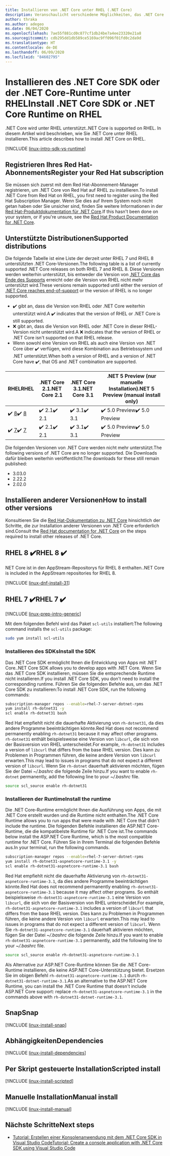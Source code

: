 ```yaml
---
title: Installieren von .NET Core unter RHEL (.NET Core)
description: Veranschaulicht verschiedene Möglichkeiten, das .NET Core SDK und die NET Core-Runtime unter RHEL zu installieren.
author: thraka
ms.author: adegeo
ms.date: 06/04/2020
ms.openlocfilehash: 7ae55f881cd0c877cf1db24be7a4ee23320e21a8
ms.sourcegitcommit: cdb295dd1db589ce5169ac9ff096f01fd0c2da9d
ms.translationtype: HT
ms.contentlocale: de-DE
ms.lasthandoff: 06/09/2020
ms.locfileid: "84602795"
---
```

# <a name="install-net-core-sdk-or-net-core-runtime-on-rhel"></a><span data-ttu-id="04c27-103">Installieren des .NET Core SDK oder der .NET Core-Runtime unter RHEL</span><span class="sxs-lookup"><span data-stu-id="04c27-103">Install .NET Core SDK or .NET Core Runtime on RHEL</span></span>

<span data-ttu-id="04c27-104">.NET Core wird unter RHEL unterstützt.</span><span class="sxs-lookup"><span data-stu-id="04c27-104">.NET Core is supported on RHEL.</span></span> <span data-ttu-id="04c27-105">In diesem Artikel wird beschrieben, wie Sie .NET Core unter RHEL installieren.</span><span class="sxs-lookup"><span data-stu-id="04c27-105">This article describes how to install .NET Core on RHEL.</span></span>

[!INCLUDE [linux-intro-sdk-vs-runtime](includes/linux-intro-sdk-vs-runtime.md)]

## <a name="register-your-red-hat-subscription"></a><span data-ttu-id="04c27-106">Registrieren Ihres Red Hat-Abonnements</span><span class="sxs-lookup"><span data-stu-id="04c27-106">Register your Red Hat subscription</span></span>

<span data-ttu-id="04c27-107">Sie müssen sich zuerst mit dem Red Hat-Abonnement-Manager registrieren, um .NET Core von Red Hat auf RHEL zu installieren.</span><span class="sxs-lookup"><span data-stu-id="04c27-107">To install .NET Core from Red Hat on RHEL, you first need to register using the Red Hat Subscription Manager.</span></span> <span data-ttu-id="04c27-108">Wenn Sie dies auf Ihrem System noch nicht getan haben oder Sie unsicher sind, finden Sie weitere Informationen in der [Red Hat-Produktdokumentation für .NET Core](https://access.redhat.com/documentation/net_core/).</span><span class="sxs-lookup"><span data-stu-id="04c27-108">If this hasn't been done on your system, or if you're unsure, see the [Red Hat Product Documentation for .NET Core](https://access.redhat.com/documentation/net_core/).</span></span>

## <a name="supported-distributions"></a><span data-ttu-id="04c27-109">Unterstützte Distributionen</span><span class="sxs-lookup"><span data-stu-id="04c27-109">Supported distributions</span></span>

<span data-ttu-id="04c27-110">Die folgende Tabelle ist eine Liste der derzeit unter RHEL 7 und RHEL 8 unterstützten .NET Core-Versionen.</span><span class="sxs-lookup"><span data-stu-id="04c27-110">The following table is a list of currently supported .NET Core releases on both RHEL 7 and RHEL 8.</span></span> <span data-ttu-id="04c27-111">Diese Versionen werden weiterhin unterstützt, bis entweder die Version von [.NET Core das Ende des Supports](https://dotnet.microsoft.com/platform/support/policy/dotnet-core) erreicht oder die Version von RHEL nicht mehr unterstützt wird.</span><span class="sxs-lookup"><span data-stu-id="04c27-111">These versions remain supported until either the version of [.NET Core reaches end-of-support](https://dotnet.microsoft.com/platform/support/policy/dotnet-core) or the version of RHEL is no longer supported.</span></span>

- <span data-ttu-id="04c27-112">✔️ gibt an, dass die Version von RHEL oder .NET Core weiterhin unterstützt wird.</span><span class="sxs-lookup"><span data-stu-id="04c27-112">A ✔️ indicates that the version of RHEL or .NET Core is still supported.</span></span>
- <span data-ttu-id="04c27-113">❌ gibt an, dass die Version von RHEL oder .NET Core in dieser RHEL-Version nicht unterstützt wird.</span><span class="sxs-lookup"><span data-stu-id="04c27-113">A ❌ indicates that the version of RHEL or .NET Core isn't supported on that RHEL release.</span></span>
- <span data-ttu-id="04c27-114">Wenn sowohl eine Version von RHEL als auch eine Version von .NET Core über ✔️ verfügen, wird diese Kombination aus Betriebssystem und .NET unterstützt.</span><span class="sxs-lookup"><span data-stu-id="04c27-114">When both a version of RHEL and a version of .NET Core have ✔️, that OS and .NET combination are supported.</span></span>

| <span data-ttu-id="04c27-115">RHEL</span><span class="sxs-lookup"><span data-stu-id="04c27-115">RHEL</span></span>                   | <span data-ttu-id="04c27-116">.NET Core 2.1</span><span class="sxs-lookup"><span data-stu-id="04c27-116">.NET Core 2.1</span></span> | <span data-ttu-id="04c27-117">.NET Core 3.1</span><span class="sxs-lookup"><span data-stu-id="04c27-117">.NET Core 3.1</span></span> | <span data-ttu-id="04c27-118">.NET 5 Preview (nur manuelle Installation)</span><span class="sxs-lookup"><span data-stu-id="04c27-118">.NET 5 Preview (manual install only)</span></span> |
|--------------------------|---------------|---------------|----------------|
| <span data-ttu-id="04c27-119">✔️ [8](#rhel-8-)</span><span class="sxs-lookup"><span data-stu-id="04c27-119">✔️ [8](#rhel-8-)</span></span> | <span data-ttu-id="04c27-120">✔️ 2.1</span><span class="sxs-lookup"><span data-stu-id="04c27-120">✔️ 2.1</span></span>        | <span data-ttu-id="04c27-121">✔️ 3.1</span><span class="sxs-lookup"><span data-stu-id="04c27-121">✔️ 3.1</span></span>        | <span data-ttu-id="04c27-122">✔️ 5.0 Preview</span><span class="sxs-lookup"><span data-stu-id="04c27-122">✔️ 5.0 Preview</span></span> |
| <span data-ttu-id="04c27-123">✔️ [7](#rhel-7-)</span><span class="sxs-lookup"><span data-stu-id="04c27-123">✔️ [7](#rhel-7-)</span></span> | <span data-ttu-id="04c27-124">✔️ 2.1</span><span class="sxs-lookup"><span data-stu-id="04c27-124">✔️ 2.1</span></span>        | <span data-ttu-id="04c27-125">✔️ 3.1</span><span class="sxs-lookup"><span data-stu-id="04c27-125">✔️ 3.1</span></span>        | <span data-ttu-id="04c27-126">✔️ 5.0 Preview</span><span class="sxs-lookup"><span data-stu-id="04c27-126">✔️ 5.0 Preview</span></span> |

<span data-ttu-id="04c27-127">Die folgenden Versionen von .NET Core werden nicht mehr unterstützt.</span><span class="sxs-lookup"><span data-stu-id="04c27-127">The following versions of .NET Core are no longer supported.</span></span> <span data-ttu-id="04c27-128">Die Downloads dafür bleiben weiterhin veröffentlicht:</span><span class="sxs-lookup"><span data-stu-id="04c27-128">The downloads for these still remain published:</span></span>

- <span data-ttu-id="04c27-129">3.0</span><span class="sxs-lookup"><span data-stu-id="04c27-129">3.0</span></span>
- <span data-ttu-id="04c27-130">2.2</span><span class="sxs-lookup"><span data-stu-id="04c27-130">2.2</span></span>
- <span data-ttu-id="04c27-131">2.0</span><span class="sxs-lookup"><span data-stu-id="04c27-131">2.0</span></span>

## <a name="how-to-install-other-versions"></a><span data-ttu-id="04c27-132">Installieren anderer Versionen</span><span class="sxs-lookup"><span data-stu-id="04c27-132">How to install other versions</span></span>

<span data-ttu-id="04c27-133">Konsultieren Sie die [Red Hat-Dokumentation zu .NET Core](https://access.redhat.com/documentation/net_core/) hinsichtlich der Schritte, die zur Installation anderer Versionen von .NET Core erforderlich sind.</span><span class="sxs-lookup"><span data-stu-id="04c27-133">Consult the [Red Hat documentation for .NET Core](https://access.redhat.com/documentation/net_core/) on the steps required to install other releases of .NET Core.</span></span>

## <a name="rhel-8-"></a><span data-ttu-id="04c27-134">RHEL 8 ✔️</span><span class="sxs-lookup"><span data-stu-id="04c27-134">RHEL 8 ✔️</span></span>

<span data-ttu-id="04c27-135">NET Core ist in den AppStream-Repositorys für RHEL 8 enthalten.</span><span class="sxs-lookup"><span data-stu-id="04c27-135">.NET Core is included in the AppStream repositories for RHEL 8.</span></span>

[!INCLUDE [linux-dnf-install-31](includes/linux-install-31-dnf.md)]

## <a name="rhel-7-"></a><span data-ttu-id="04c27-136">RHEL 7 ✔️</span><span class="sxs-lookup"><span data-stu-id="04c27-136">RHEL 7 ✔️</span></span>

[!INCLUDE [linux-prep-intro-generic](includes/linux-prep-intro-generic.md)]

<span data-ttu-id="04c27-137">Mit dem folgenden Befehl wird das Paket `scl-utils` installiert:</span><span class="sxs-lookup"><span data-stu-id="04c27-137">The following command installs the `scl-utils` package:</span></span>

```bash
sudo yum install scl-utils
```

### <a name="install-the-sdk"></a><span data-ttu-id="04c27-138">Installieren des SDKs</span><span class="sxs-lookup"><span data-stu-id="04c27-138">Install the SDK</span></span>

<span data-ttu-id="04c27-139">Das .NET Core SDK ermöglicht Ihnen die Entwicklung von Apps mit .NET Core.</span><span class="sxs-lookup"><span data-stu-id="04c27-139">.NET Core SDK allows you to develop apps with .NET Core.</span></span> <span data-ttu-id="04c27-140">Wenn Sie das .NET Core SDK installieren, müssen Sie die entsprechende Runtime nicht installieren.</span><span class="sxs-lookup"><span data-stu-id="04c27-140">If you install .NET Core SDK, you don't need to install the corresponding runtime.</span></span> <span data-ttu-id="04c27-141">Führen Sie die folgenden Befehle aus, um das .NET Core SDK zu installieren:</span><span class="sxs-lookup"><span data-stu-id="04c27-141">To install .NET Core SDK, run the following commands:</span></span>

```bash
subscription-manager repos --enable=rhel-7-server-dotnet-rpms
yum install rh-dotnet31 -y
scl enable rh-dotnet31 bash
```

<span data-ttu-id="04c27-142">Red Hat empfiehlt nicht die dauerhafte Aktivierung von `rh-dotnet31`, da dies andere Programme beeinträchtigen könnte.</span><span class="sxs-lookup"><span data-stu-id="04c27-142">Red Hat does not recommend permanently enabling `rh-dotnet31` because it may affect other programs.</span></span> <span data-ttu-id="04c27-143">`rh-dotnet31` enthält beispielsweise eine Version von `libcurl`, die sich von der Basisversion von RHEL unterscheidet.</span><span class="sxs-lookup"><span data-stu-id="04c27-143">For example, `rh-dotnet31` includes a version of `libcurl` that differs from the base RHEL version.</span></span> <span data-ttu-id="04c27-144">Dies kann zu Problemen in Programmen führen, die keine andere Version von `libcurl` erwarten.</span><span class="sxs-lookup"><span data-stu-id="04c27-144">This may lead to issues in programs that do not expect a different version of `libcurl`.</span></span> <span data-ttu-id="04c27-145">Wenn Sie `rh-dotnet` dauerhaft aktivieren möchten, fügen Sie der Datei _~/.bashrc_ die folgende Zeile hinzu.</span><span class="sxs-lookup"><span data-stu-id="04c27-145">If you want to enable `rh-dotnet` permanently, add the following line to your _~/.bashrc_ file.</span></span>

```bash
source scl_source enable rh-dotnet31
```

### <a name="install-the-runtime"></a><span data-ttu-id="04c27-146">Installieren der Runtime</span><span class="sxs-lookup"><span data-stu-id="04c27-146">Install the runtime</span></span>

<span data-ttu-id="04c27-147">Die .NET Core-Runtime ermöglicht Ihnen die Ausführung von Apps, die mit .NET Core erstellt wurden und die Runtime nicht enthalten.</span><span class="sxs-lookup"><span data-stu-id="04c27-147">The .NET Core Runtime allows you to run apps that were made with .NET Core that didn't include the runtime.</span></span> <span data-ttu-id="04c27-148">Die folgenden Befehle installieren die ASP.NET Core-Runtime, die die kompatibelste Runtime für .NET Core ist.</span><span class="sxs-lookup"><span data-stu-id="04c27-148">The commands below install the ASP.NET Core Runtime, which is the most compatible runtime for .NET Core.</span></span> <span data-ttu-id="04c27-149">Führen Sie in Ihrem Terminal die folgenden Befehle aus.</span><span class="sxs-lookup"><span data-stu-id="04c27-149">In your terminal, run the following commands.</span></span>

```bash
subscription-manager repos --enable=rhel-7-server-dotnet-rpms
yum install rh-dotnet31-aspnetcore-runtime-3.1 -y
scl enable rh-dotnet31-aspnetcore-runtime-3.1 bash
```

<span data-ttu-id="04c27-150">Red Hat empfiehlt nicht die dauerhafte Aktivierung von `rh-dotnet31-aspnetcore-runtime-3.1`, da dies andere Programme beeinträchtigen könnte.</span><span class="sxs-lookup"><span data-stu-id="04c27-150">Red Hat does not recommend permanently enabling `rh-dotnet31-aspnetcore-runtime-3.1` because it may affect other programs.</span></span> <span data-ttu-id="04c27-151">So enthält beispielsweise `rh-dotnet31-aspnetcore-runtime-3.1` eine Version von `libcurl`, die sich von der Basisversion von RHEL unterscheidet.</span><span class="sxs-lookup"><span data-stu-id="04c27-151">For example, `rh-dotnet31-aspnetcore-runtime-3.1` includes a version of `libcurl` that differs from the base RHEL version.</span></span> <span data-ttu-id="04c27-152">Dies kann zu Problemen in Programmen führen, die keine andere Version von `libcurl` erwarten.</span><span class="sxs-lookup"><span data-stu-id="04c27-152">This may lead to issues in programs that do not expect a different version of `libcurl`.</span></span> <span data-ttu-id="04c27-153">Wenn Sie `rh-dotnet31-aspnetcore-runtime-3.1` dauerhaft aktivieren möchten, fügen Sie der Datei _~/.bashrc_ die folgende Zeile hinzu.</span><span class="sxs-lookup"><span data-stu-id="04c27-153">If you want to enable `rh-dotnet31-aspnetcore-runtime-3.1` permanently, add the following line to your _~/.bashrc_ file.</span></span>

```bash
source scl_source enable rh-dotnet31-aspnetcore-runtime-3.1
```

<span data-ttu-id="04c27-154">Als Alternative zur ASP.NET Core-Runtime können Sie die .NET Core-Runtime installieren, die keine ASP.NET Core-Unterstützung bietet. Ersetzen Sie im obigen Befehl `rh-dotnet31-aspnetcore-runtime-3.1` durch `rh-dotnet31-dotnet-runtime-3.1`.</span><span class="sxs-lookup"><span data-stu-id="04c27-154">As an alternative to the ASP.NET Core Runtime, you can install the .NET Core Runtime that doesn't include ASP.NET Core support: replace `rh-dotnet31-aspnetcore-runtime-3.1` in the commands above with `rh-dotnet31-dotnet-runtime-3.1`.</span></span>

## <a name="snap"></a><span data-ttu-id="04c27-155">Snap</span><span class="sxs-lookup"><span data-stu-id="04c27-155">Snap</span></span>

[!INCLUDE [linux-install-snap](includes/linux-install-snap.md)]

## <a name="dependencies"></a><span data-ttu-id="04c27-156">Abhängigkeiten</span><span class="sxs-lookup"><span data-stu-id="04c27-156">Dependencies</span></span>

[!INCLUDE [linux-install-dependencies](includes/linux-install-dependencies.md)]

## <a name="scripted-install"></a><span data-ttu-id="04c27-157">Per Skript gesteuerte Installation</span><span class="sxs-lookup"><span data-stu-id="04c27-157">Scripted install</span></span>

[!INCLUDE [linux-install-scripted](includes/linux-install-scripted.md)]

## <a name="manual-install"></a><span data-ttu-id="04c27-158">Manuelle Installation</span><span class="sxs-lookup"><span data-stu-id="04c27-158">Manual install</span></span>

[!INCLUDE [linux-install-manual](includes/linux-install-manual.md)]

## <a name="next-steps"></a><span data-ttu-id="04c27-159">Nächste Schritte</span><span class="sxs-lookup"><span data-stu-id="04c27-159">Next steps</span></span>

- [<span data-ttu-id="04c27-160">Tutorial: Erstellen einer Konsolenanwendung mit dem .NET Core SDK in Visual Studio Code</span><span class="sxs-lookup"><span data-stu-id="04c27-160">Tutorial: Create a console application with .NET Core SDK using Visual Studio Code</span></span>](../tutorials/with-visual-studio-code.md)

